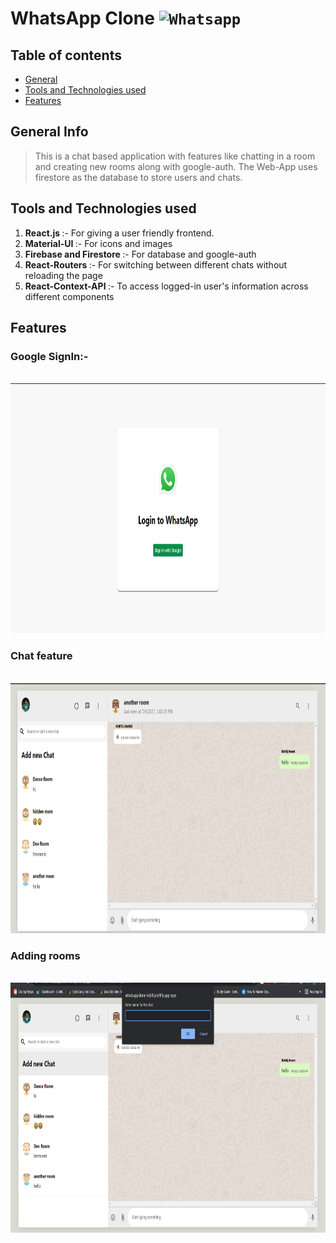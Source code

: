 # WhatsApp Clone <code><img width="40px" src="https://icons8.com/icon/16713/whatsapp" title="Whatsapp"/></code>

## Table of contents

- [General ](#general-info)
- [Tools and Technologies used](#tools-and-technologies-used)
- [Features](#features)

## General Info

> This is a chat based application with features like chatting in a room and creating new rooms along with google-auth.
> The Web-App uses firestore as the database to store users and chats.

## Tools and Technologies used

1. <b>React.js </b> :- For giving a user friendly frontend.
2. <b> Material-UI </b> :- For icons and images
3. <b> Firebase and Firestore </b> :- For database and google-auth
4. <b> React-Routers </b> :- For switching between different chats without reloading the page
5. <b> React-Context-API </b> :- To access logged-in user's information across different components

## Features

### Google SignIn:-

<br>
<img src="Screenshots/Screenshot (488).png" alt="Smiley face" width = "700"  height = "400">

### Chat feature

<br>
<img src="Screenshots/Screenshot (487).png" alt="Smiley face" width = "700"  height = "400">

### Adding rooms

<br>
<img src="Screenshots/Screenshot (486).png" alt="Smiley face" width = "700"  height = "400">
